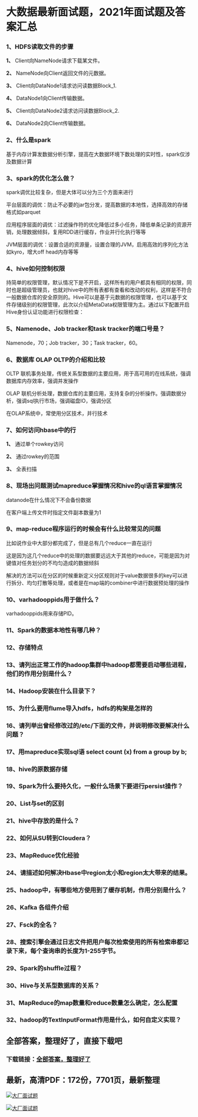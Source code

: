 # 大数据最新面试题，2021年面试题及答案汇总







### 1、HDFS读取文件的步骤

**1、** Client向NameNode请求下载某文件。

**2、** NameNode向Client返回文件的元数据。

**3、** Client向DataNode1请求访问读数据Block_1.

**4、** DataNode1向Client传输数据。

**5、** Client向DataNode2请求访问读数据Block_2.

**6、** DataNode2向Client传输数据。


### 2、什么是spark

基于内存计算发数据分析引擎，提高在大数据环境下数处理的实时性，spark仅涉及数据计算


### 3、spark的优化怎么做？

spark调优比较复杂，但是大体可以分为三个方面来进行

平台层面的调优：防止不必要的jar包分发，提高数据的本地性，选择高效的存储格式如parquet

应用程序层面的调优：过滤操作符的优化降低过多小任务，降低单条记录的资源开销，处理数据倾斜，复用RDD进行缓存，作业并行化执行等等

JVM层面的调优：设置合适的资源量，设置合理的JVM，启用高效的序列化方法如kyro，增大off head内存等等


### 4、hive如何控制权限

持简单的权限管理，默认情况下是不开启，这样所有的用户都具有相同的权限，同时也是超级管理员，也就对hive中的所有表都有查看和改动的权利，这样是不符合一般数据仓库的安全原则的。Hive可以是基于元数据的权限管理，也可以基于文件存储级别的权限管理，此次以介绍MetaData权限管理为主。通过以下配置开启Hive身份认证功能进行权限检查：


### 5、Namenode、Job tracker和task tracker的端口号是？

Namenode，70；Job tracker，30；Task tracker，60。


### 6、数据库 OLAP OLTP的介绍和比较

OLTP 联机事务处理，传统关系型数据的主要应用，用于高可用的在线系统，强调数据库内存效率，强调并发操作

OLAP 联机分析处理，数据仓库的主要应用，支持复杂的分析操作。强调数据分析，强调sql执行市场，强调磁盘IO，强调分区

在OLAP系统中，常使用分区技术，并行技术


### 7、如何访问hbase中的行

**1、** 通过单个rowkey访问

**2、** 通过rowkey的范围

**3、** 全表扫描


### 8、现场出问题测试mapreduce掌握情况和hive的ql语言掌握情况

datanode在什么情况下不会备份数据

在客户端上传文件时指定文件副本数量为1


### 9、map-reduce程序运行的时候会有什么比较常见的问题

比如说作业中大部分都完成了，但是总有几个reduce一直在运行

这是因为这几个reduce中的处理的数据要远远大于其他的reduce，可能是因为对键值对任务划分的不均匀造成的数据倾斜

解决的方法可以在分区的时候重新定义分区规则对于value数据很多的key可以进行拆分、均匀打散等处理，或者是在map端的combiner中进行数据预处理的操作


### 10、varhadooppids用于做什么？

varhadooppids用来存储PID。


### 11、Spark的数据本地性有哪几种？
### 12、存储特点
### 13、请列出正常工作的hadoop集群中hadoop都需要启动哪些进程，他们的作用分别是什么？
### 14、Hadoop安装在什么目录下？
### 15、为什么要用flume导入hdfs，hdfs的构架是怎样的
### 16、请列举出曾经修改过的/etc/下面的文件，并说明修改要解决什么问题？
### 17、用mapreduce实现sql语 select count (x) from a group by b;
### 18、hive的原数据存储
### 19、Spark为什么要持久化，一般什么场景下要进行persist操作？
### 20、List与set的区别
### 21、hive中存放的是什么？
### 22、如何从SU转到Cloudera？
### 23、MapReduce优化经验
### 24、请描述如何解决Hbase中region太小和region太大带来的结果。
### 25、hadoop中，有哪些地方使用到了缓存机制，作用分别是什么？
### 26、Kafka 各组件介绍
### 27、Fsck的全名？
### 28、搜索引擎会通过日志文件把用户每次检索使用的所有检索串都记录下来，每个查询串的长度为1-255字节。
### 29、Spark的shuffle过程？
### 30、Hive与关系型数据库的关系？
### 31、MapReduce的map数量和reduce数量怎么确定，怎么配置
### 32、hadoop的TextInputFormat作用是什么，如何自定义实现？




## 全部答案，整理好了，直接下载吧

### 下载链接：[全部答案，整理好了](https://www.souyunku.com/wp-content/uploads/weixin/githup-weixin-2.png)




## 最新，高清PDF：172份，7701页，最新整理

[![大厂面试题](https://www.souyunku.com/wp-content/uploads/weixin/mst.png "架构师专栏")](https://www.souyunku.com/wp-content/uploads/weixin/githup-weixin.png "架构师专栏")

[![大厂面试题](https://www.souyunku.com/wp-content/uploads/weixin/githup-weixin.png "架构师专栏")](https://www.souyunku.com/wp-content/uploads/weixin/githup-weixin.png "架构师专栏")
